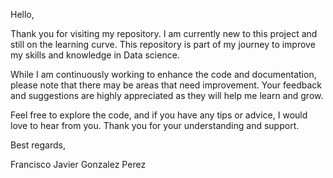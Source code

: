 Hello,

Thank you for visiting my repository. I am currently new to this project and still on the learning curve. This repository is part of my journey to improve my skills and knowledge in Data science.

While I am continuously working to enhance the code and documentation, please note that there may be areas that need improvement. Your feedback and suggestions are highly appreciated as they will help me learn and grow.

Feel free to explore the code, and if you have any tips or advice, I would love to hear from you. Thank you for your understanding and support.

Best regards,

Francisco Javier Gonzalez Perez